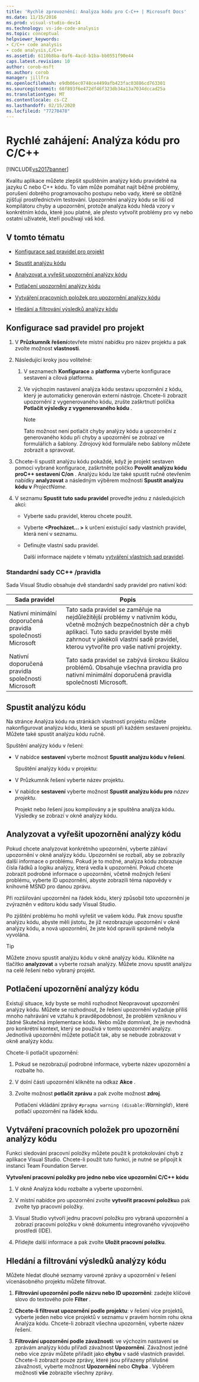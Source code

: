 ```yaml
---
title: 'Rychlé zprovoznění: Analýza kódu pro C-C++ | Microsoft Docs'
ms.date: 11/15/2016
ms.prod: visual-studio-dev14
ms.technology: vs-ide-code-analysis
ms.topic: conceptual
helpviewer_keywords:
- C/C++ code analysis
- code analysis,C/C++
ms.assetid: 6110b8ba-0af6-4acd-b1ba-bb0551f90e44
caps.latest.revision: 10
author: corob-msft
ms.author: corob
manager: jillfra
ms.openlocfilehash: e9db06ec0748ce4499afb423fac03886cd763301
ms.sourcegitcommit: 68f893f6e472df46f323db34a13a7034dccad25a
ms.translationtype: MT
ms.contentlocale: cs-CZ
ms.lasthandoff: 02/15/2020
ms.locfileid: "77278478"
---
```

# <a name="quick-start-code-analysis-for-cc"></a>Rychlé zahájení: Analýza kódu pro C/C++
[!INCLUDE[vs2017banner](../includes/vs2017banner.md)]

Kvalitu aplikace můžete zlepšit spuštěním analýzy kódu pravidelně na jazyku C nebo C++ kódu. To vám může pomáhat najít běžné problémy, porušení dobrého programovacího postupu nebo vady, které se obtížně zjišťují prostřednictvím testování. Upozornění analýzy kódu se liší od kompilátoru chyby a upozornění, protože analýza kódu hledá vzory v konkrétním kódu, které jsou platné, ale přesto vytvořit problémy pro vy nebo ostatní uživatelé, kteří používají váš kód.  
  
## <a name="in-this-topic"></a>V tomto tématu  
  
- [Konfigurace sad pravidel pro projekt](../code-quality/quick-start-code-analysis-for-c-cpp.md#BKMK_ConfigureRuleSets)  
  
- [Spustit analýzu kódu](../code-quality/quick-start-code-analysis-for-c-cpp.md#BKMK_Run)  
  
- [Analyzovat a vyřešit upozornění analýzy kódu](../code-quality/quick-start-code-analysis-for-c-cpp.md#BKMK_Analyze)  
  
- [Potlačení upozornění analýzy kódu](../code-quality/quick-start-code-analysis-for-c-cpp.md#BKMK_Suppress)  
  
- [Vytváření pracovních položek pro upozornění analýzy kódu](../code-quality/quick-start-code-analysis-for-c-cpp.md#BKMK_Creating_work_items_for_code_analysis_warnings)  
  
- [Hledání a filtrování výsledků analýzy kódu](../code-quality/quick-start-code-analysis-for-c-cpp.md#BKMK_Search)  
  
## <a name="BKMK_ConfigureRuleSets"></a>Konfigurace sad pravidel pro projekt  
  
1. V **Průzkumník řešení**otevřete místní nabídku pro název projektu a pak zvolte možnost **vlastnosti**.  
  
2. Následující kroky jsou volitelné:  
  
    1. V seznamech **Konfigurace** a **platforma** vyberte konfigurace sestavení a cílová platforma.  
  
    2. Ve výchozím nastavení analýza kódu sestavu upozornění z kódu, který je automaticky generován externí nástroje. Chcete-li zobrazit upozornění z vygenerovaného kódu, zrušte zaškrtnutí políčka **Potlačit výsledky z vygenerovaného kódu** .  
  
        > [!NOTE]
        > Tato možnost není potlačit chyby analýzy kódu a upozornění z generovaného kódu při chyby a upozornění se zobrazí ve formulářích a šablony. Zdrojový kód formuláře nebo šablony můžete zobrazit a spravovat.  
  
3. Chcete-li spustit analýzu kódu pokaždé, když je projekt sestaven pomocí vybrané konfigurace, zaškrtněte políčko **Povolit analýzu kódu proC++ sestavení C/on** . Analýzu kódu lze také spustit ručně otevřením nabídky **analyzovat** a následným výběrem možnosti **Spustit analýzu kódu v** *ProjectName*.  
  
4. V seznamu **Spustit tuto sadu pravidel** proveďte jednu z následujících akcí:  
  
    - Vyberte sadu pravidel, kterou chcete použít.  
  
    - Vyberte **\<Procházet... >** k určení existující sady vlastních pravidel, která není v seznamu.  
  
    - Definujte vlastní sadu pravidel.  
  
         Další informace najdete v tématu [vytváření vlastních sad pravidel](../code-quality/creating-custom-code-analysis-rule-sets.md).  
  
### <a name="standard-cc-rule-sets"></a>Standardní sady CC++ /pravidla  
 Sada Visual Studio obsahuje dvě standardní sady pravidel pro nativní kód:  
  
|Sada pravidel|Popis|  
|--------------|-----------------|  
|Nativní minimální doporučená pravidla společnosti Microsoft|Tato sada pravidel se zaměřuje na nejdůležitější problémy v nativním kódu, včetně možných bezpečnostních děr a chyb aplikací. Tuto sadu pravidel byste měli zahrnout v jakékoli vlastní sadě pravidel, kterou vytvoříte pro vaše nativní projekty.|  
|Nativní doporučená pravidla společnosti Microsoft|Tato sada pravidel se zabývá širokou škálou problémů. Obsahuje všechna pravidla pro nativní minimální doporučená pravidla společnosti Microsoft.|  
  
## <a name="BKMK_Run"></a>Spustit analýzu kódu  
 Na stránce Analýza kódu na stránkách vlastností projektu můžete nakonfigurovat analýzu kódu, která se spustí při každém sestavení projektu. Můžete také spustit analýzu kódu ručně.  
  
 Spuštění analýzy kódu v řešení:  
  
- V nabídce **sestavení** vyberte možnost **Spustit analýzu kódu v řešení**.  
  
  Spuštění analýzy kódu v projektu:  
  
- V Průzkumník řešení vyberte název projektu.  
  
- V nabídce **sestavení** vyberte možnost **Spustit analýzu kódu pro** *název projektu*.  
  
  Projekt nebo řešení jsou kompilovány a je spuštěna analýza kódu. Výsledky se zobrazí v okně analýzy kódu.  
  
## <a name="BKMK_Analyze"></a>Analyzovat a vyřešit upozornění analýzy kódu  
 Pokud chcete analyzovat konkrétního upozornění, vyberte záhlaví upozornění v okně analýzy kódu. Upozornění se rozbalí, aby se zobrazily další informace o problému. Pokud je to možné, analýza kódu zobrazuje čísla řádků a logiku analýzy, která vedla k upozornění. Pokud chcete zobrazit podrobné informace o upozornění, včetně možných řešení problému, vyberte ID upozornění, abyste zobrazili téma nápovědy v knihovně MSND pro danou zprávu.  
  
 Při rozšiřování upozornění na řádek kódu, který způsobil toto upozornění je zvýrazněn v editoru kódu sady Visual Studio.  
  
 Po zjištění problému ho mohli vyřešit ve vašem kódu. Pak znovu spusťte analýzu kódu, abyste měli jistotu, že již nezobrazuje upozornění v okně analýzy kódu, a nová upozornění, že jste kód opravili správně nebyla vyvolána.  
  
> [!TIP]
> Můžete znovu spustit analýzu kódu v okně analýzy kódu. Klikněte na tlačítko **analyzovat** a vyberte rozsah analýzy. Můžete znovu spustit analýzu na celé řešení nebo vybraný projekt.  
  
## <a name="BKMK_Suppress"></a>Potlačení upozornění analýzy kódu  
 Existují situace, kdy byste se mohli rozhodnot Neopravovat upozornění analýzy kódu. Můžete se rozhodnout, že řešení upozornění vyžaduje příliš mnoho nahrávání ve vztahu k pravděpodobnost, že problém vzniknou v žádné Skutečná implementace kódu. Nebo může domnívat, že je nevhodná pro konkrétní kontext, který se používá v tomto upozornění analýzy. Jednotlivá upozornění můžete potlačit tak, aby se nebude zobrazovat v okně analýzy kódu.  
  
 Chcete-li potlačit upozornění:  
  
1. Pokud se nezobrazují podrobné informace, vyberte název upozornění a rozbalte ho.  
  
2. V dolní části upozornění klikněte na odkaz **Akce** .  
  
3. Zvolte možnost **potlačit zprávu** a pak zvolte možnost **zdroj**.  
  
   Potlačení vkládání zprávy `#pragma warning (disable:`*WarningId*`)`, které potlačí upozornění na řádek kódu.  
  
## <a name="BKMK_Creating_work_items_for_code_analysis_warnings"></a>Vytváření pracovních položek pro upozornění analýzy kódu  
 Funkci sledování pracovní položky můžete použít k protokolování chyb z aplikace Visual Studio. Chcete-li použít tuto funkci, je nutné se připojit k instanci Team Foundation Server.  
  
 **Vytvoření pracovní položky pro jedno nebo více upozornění C/C++ kódu**  
  
1. V okně Analýza kódu rozbalte a vyberte upozornění.  
  
2. V místní nabídce pro upozornění zvolte **vytvořit pracovní položku**a pak zvolte typ pracovní položky.  
  
3. Visual Studio vytvoří jednu pracovní položku pro vybraná upozornění a zobrazí pracovní položku v okně dokumentu integrovaného vývojového prostředí (IDE).  
  
4. Přidejte další informace a pak zvolte **Uložit pracovní položku**.  
  
## <a name="BKMK_Search"></a>Hledání a filtrování výsledků analýzy kódu  
 Můžete hledat dlouhé seznamy varovné zprávy a upozornění v řešení vícenásobného projektu můžete filtrovat.  
  
1. **Filtrování upozornění podle názvu nebo ID upozornění**: zadejte klíčové slovo do textového pole **Filter** .  
  
2. **Chcete-li filtrovat upozornění podle projektu**: v řešení více projektů, vyberte jeden nebo více projektů v seznamu v pravém horním rohu okna Analýza kódu. Chcete-li zobrazit všechna upozornění, vyberte název řešení.  
  
3. **Filtrování upozornění podle závažnosti**: ve výchozím nastavení se zprávám analýzy kódu přiřadí závažnost **Upozornění**. Závažnost jedné nebo více zpráv můžete přiřadit jako **chybu** v sadě vlastních pravidel. Chcete-li zobrazit pouze zprávy, které jsou přiřazeny příslušné závažnosti, vyberte možnost **Upozornění** nebo **Chyba** . Výběrem možnosti **vše** zobrazíte všechny zprávy.
